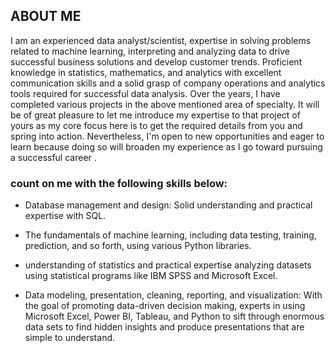 ## ABOUT ME 

I am an experienced data analyst/scientist, expertise in solving problems related to machine learning, interpreting and analyzing data to drive successful business solutions and develop customer trends. Proficient knowledge in statistics, mathematics, and analytics with excellent communication skills and a solid grasp of company operations and analytics tools required for successful data analysis. Over the years,  I have completed various projects in the above mentioned area of specialty. It will be of great pleasure to let me introduce my expertise to that project of yours as my core focus here is to get the required details from you and spring into action. Nevertheless, I'm open to new opportunities and eager to learn because doing so will broaden my experience as I go toward pursuing a successful career .

 ### count on me with the following skills below:

 * Database management and design: Solid understanding and practical expertise with  SQL. 

* The fundamentals of machine learning, including data testing, training, prediction, and so forth, using various Python libraries.

* understanding of statistics and practical expertise analyzing datasets using statistical programs like IBM SPSS and Microsoft Excel.

* Data modeling, presentation, cleaning, reporting, and visualization: With the goal of promoting data-driven decision making, experts in using Microsoft Excel, Power BI, Tableau, and Python to sift through enormous data sets to find hidden insights and produce presentations that are simple to understand.
